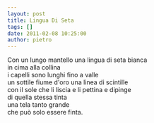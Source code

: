 ```yaml
---
layout: post
title: Lingua Di Seta
tags: []
date: 2011-02-08 10:25:00
author: pietro
---
```

Con un lungo mantello una lingua di seta bianca<br/>in cima alla collina<br/>i capelli sono lunghi fino a valle<br/>un sottile fiume d'oro una linea di scintille<br/>con il sole che li liscia e li pettina e dipinge<br/>di quella stessa tinta<br/>una tela tanto grande<br/>che può solo essere finta.
